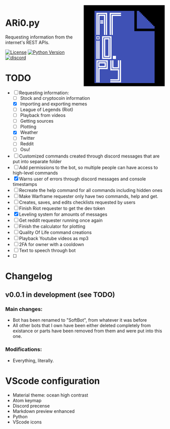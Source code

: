 <img align="right" src="ARi0/icon.png">


# ARi0.py
Requesting information from the internet's REST APIs.


[![License](https://img.shields.io/apm/l/vim-mode.svg)](https://img.shields.io/apm/l/vim-mode.svg) [![Python Version](https://img.shields.io/badge/python-3.7.3-green.svg)](https://www.python.org/downloads/release/python-373/) [![discord](https://img.shields.io/badge/discord-Xithrius%231318-green.svg)](https://img.shields.io/badge/discord-Xithrius%231318-green.svg)


# TODO
- [ ] Requesting information:
    - [ ] Stock and cryptocoin information
    - [x] Importing and exporting memes
    - [ ] League of Legends (Riot)
    - [ ] Playback from videos
    - [ ] Getting sources
    - [ ] Plotting
    - [x] Weather
    - [ ] Twitter
    - [ ] Reddit
    - [ ] Osu!
- [ ] Customized commands created through discord messages that are put into separate folder
- [ ] Add permissions to the bot, so multiple people can have access to high-level commands
- [x] Warns user of errors through discord messages and console timestamps
- [ ] Recreate the help command for all commands including hidden ones
- [ ] Make Warframe requester only have two commands, help and get.
- [ ] Creates, saves, and edits checklists requested by users
- [ ] Finish Riot requester to get the dev token
- [x] Leveling system for amounts of messages
- [ ] Get reddit requester running once again
- [ ] Finish the calculator for plotting
- [ ] Quality Of Life command creations
- [ ] Playback Youtube videos as mp3
- [ ] 2FA for owner with a cooldown
- [ ] Text to speech through bot
- [ ]


# Changelog

## v0.0.1 in development (see TODO)
### Main changes:
* Bot has been renamed to "SoftBot", from whatever it was before
* All other bots that I own have been either deleted completely from existance or parts have been removed from them and were put into this one.
### Modifications:
* Everything, literally.


# VScode configuration
- Material theme: ocean high contrast
- Atom keymap
- Discord precense
- Markdown preview enhanced
- Python
- VScode icons
